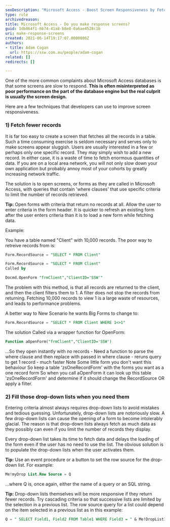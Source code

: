 ```yaml
---
seoDescription: "Microsoft Access - Boost Screen Responsiveness by Fetching Fewer Records and Filling Drop-Down Lists on Demand."
type: rule
archivedreason: 
title: Microsoft Access - Do you make response screens? 
guid: 1db064f1-6b74-41a8-b8e8-0a6ae4528c1b
uri: make-response-screens
created: 2021-06-14T19:17:07.0000000Z
authors:
- title: Adam Cogan
  url: https://ssw.com.au/people/adam-cogan
related: []
redirects: []

---
```


One of the more common complaints about Microsoft Access databases is that some screens are slow to respond. **This is often misinterpreted as poor performance on the part of the database engine but the real culprit is usually the screen design.**

Here are a few techniques that developers can use to improve screen responsiveness.

<!--endintro-->

### 1) Fetch fewer records

It is far too easy to create a screen that fetches all the records in a table. Such a time consuming exercise is seldom necessary and serves only to make screens appear sluggish. Users are usually interested in a few or perhaps only one specific record. They may simply wish to add a new record. In either case, it is a waste of time to fetch enormous quantities of data. If you are on a local area network, you will not only slow down your own application but probably annoy most of your cohorts by greatly increasing network traffic.

The solution is to open screens, or forms as they are called in Microsoft Access, with queries that contain 'where clauses' that use specific criteria to limit the number of records retrieved.

**Tip:** Open forms with criteria that return no records at all. Allow the user to enter criteria in the form header. It is quicker to refresh an existing form after the user enters criteria than it is to load a new form while fetching data.

Example:

You have a table named "Client" with 10,000 records. The poor way to retreive records from is:

``` sql
Form.RecordSource = "SELECT * FROM Client"

Form.RecordSource = "SELECT * FROM Client"
Called by

Docmd.OpenForm "frmClient","ClientID='SSW'"
```

The problem with this method, is that all records are returned to the client, and then the client filters them to 1. A filter does not stop the records from returning. Fetching 10,000 records to view 1 is a large waste of resources, and leads to performance problems.

A better way to New Scenario he wants Big Forms to change to:

``` sql
Form.RecordSource = "SELECT * FROM Client WHERE 1<>1"
```

The solution Called via a wrapper function for OpenForm: 

``` sql
Function aOpenForm("frmClient","ClientID='SSW')
```

...So they open instantly with no records - Need a function to parse the where clause and then replace with passed in where clause - reruns query to get 1 record - much faster Note Some little form you don't want this behaviour So keep a table 'zsOneRecordForm' with the forms you want as a one record form So when you call aOpenForm it can look up this table 'zsOneRecordForm' and determine if it should change the RecordSource OR apply a filter.

### 2) Fill those drop-down lists when you need them

Entering criteria almost always requires drop-down lists to avoid mistakes and tedious guessing. Unfortunately, drop-down lists are notoriously slow. A few drop-down lists can cause the opening of a form to become intolerably glacial. The reason is that drop-down lists always fetch as much data as they possibly can even if you limit the number of records they display.

Every drop-down list takes its time to fetch data and delays the loading of the form even if the user has no need to use the list. The obvious solution is to populate the drop-down lists when the user activates them.

**Tip:** Use an event procedure or a button to set the row source for the drop-down list. For example:

``` sql
Me!myDrop List.Row Source = Q
```

...where Q is, once again, either the name of a query or an SQL string.

**Tip:** Drop-down lists themselves will be more responsive if they return fewer records. Try cascading criteria so that successive lists are limited by the selection in a previous list. The row source query for a list could depend on the item selected in a previous list as in this example: 

``` sql
Q = " SELECT Field1, Field2 FROM Table1 WHERE Field3 = " & Me!DropList1
```

